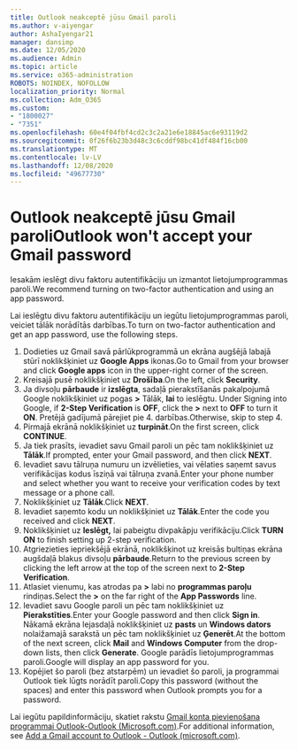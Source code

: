 ```yaml
---
title: Outlook neakceptē jūsu Gmail paroli
ms.author: v-aiyengar
author: AshaIyengar21
manager: dansimp
ms.date: 12/05/2020
ms.audience: Admin
ms.topic: article
ms.service: o365-administration
ROBOTS: NOINDEX, NOFOLLOW
localization_priority: Normal
ms.collection: Adm_O365
ms.custom:
- "1800027"
- "7351"
ms.openlocfilehash: 60e4f04fbf4cd2c3c2a21e6e18845ac6e93119d2
ms.sourcegitcommit: 0f26f6b23b3d48c3c6cddf98bc41df484f16cb00
ms.translationtype: MT
ms.contentlocale: lv-LV
ms.lasthandoff: 12/08/2020
ms.locfileid: "49677730"
---
```

# <a name="outlook-wont-accept-your-gmail-password"></a><span data-ttu-id="7c4ac-102">Outlook neakceptē jūsu Gmail paroli</span><span class="sxs-lookup"><span data-stu-id="7c4ac-102">Outlook won't accept your Gmail password</span></span>

<span data-ttu-id="7c4ac-103">Iesakām ieslēgt divu faktoru autentifikāciju un izmantot lietojumprogrammas paroli.</span><span class="sxs-lookup"><span data-stu-id="7c4ac-103">We recommend turning on two-factor authentication and using an app password.</span></span>

<span data-ttu-id="7c4ac-104">Lai ieslēgtu divu faktoru autentifikāciju un iegūtu lietojumprogrammas paroli, veiciet tālāk norādītās darbības.</span><span class="sxs-lookup"><span data-stu-id="7c4ac-104">To turn on two-factor authentication and get an app password, use the following steps.</span></span>

1. <span data-ttu-id="7c4ac-105">Dodieties uz Gmail savā pārlūkprogrammā un ekrāna augšējā labajā stūrī noklikšķiniet uz **Google Apps** ikonas.</span><span class="sxs-lookup"><span data-stu-id="7c4ac-105">Go to Gmail from your browser and click **Google apps** icon in the upper-right corner of the screen.</span></span>
1. <span data-ttu-id="7c4ac-106">Kreisajā pusē noklikšķiniet uz **Drošība**.</span><span class="sxs-lookup"><span data-stu-id="7c4ac-106">On the left, click **Security**.</span></span>
1. <span data-ttu-id="7c4ac-107">Ja divsoļu **pārbaude** ir **izslēgta**, sadaļā pierakstīšanās pakalpojumā Google noklikšķiniet uz pogas **>** Tālāk, **lai** to ieslēgtu. </span><span class="sxs-lookup"><span data-stu-id="7c4ac-107">Under Signing into Google, if **2-Step Verification** is **OFF**, click the **>** next to **OFF** to turn it **ON**.</span></span> <span data-ttu-id="7c4ac-108">Pretējā gadījumā pārejiet pie 4. darbības.</span><span class="sxs-lookup"><span data-stu-id="7c4ac-108">Otherwise, skip to step 4.</span></span>
1. <span data-ttu-id="7c4ac-109">Pirmajā ekrānā noklikšķiniet uz **turpināt**.</span><span class="sxs-lookup"><span data-stu-id="7c4ac-109">On the first screen, click **CONTINUE**.</span></span>
1. <span data-ttu-id="7c4ac-110">Ja tiek prasīts, ievadiet savu Gmail paroli un pēc tam noklikšķiniet uz **Tālāk**.</span><span class="sxs-lookup"><span data-stu-id="7c4ac-110">If prompted, enter your Gmail password, and then click **NEXT**.</span></span>
1. <span data-ttu-id="7c4ac-111">Ievadiet savu tālruņa numuru un izvēlieties, vai vēlaties saņemt savus verifikācijas kodus īsziņā vai tālruņa zvanā.</span><span class="sxs-lookup"><span data-stu-id="7c4ac-111">Enter your phone number and select whether you want to receive your verification codes by text message or a phone call.</span></span>
1. <span data-ttu-id="7c4ac-112">Noklikšķiniet uz **Tālāk**.</span><span class="sxs-lookup"><span data-stu-id="7c4ac-112">Click **NEXT**.</span></span>
1. <span data-ttu-id="7c4ac-113">Ievadiet saņemto kodu un noklikšķiniet uz **Tālāk**.</span><span class="sxs-lookup"><span data-stu-id="7c4ac-113">Enter the code you received and click **NEXT**.</span></span>
1. <span data-ttu-id="7c4ac-114">Noklikšķiniet uz **Ieslēgt,** lai pabeigtu divpakāpju verifikāciju.</span><span class="sxs-lookup"><span data-stu-id="7c4ac-114">Click **TURN ON** to finish setting up 2-step verification.</span></span>
1. <span data-ttu-id="7c4ac-115">Atgriezieties iepriekšējā ekrānā, noklikšķinot uz kreisās bultiņas ekrāna augšdaļā blakus divsoļu **pārbaude**.</span><span class="sxs-lookup"><span data-stu-id="7c4ac-115">Return to the previous screen by clicking the left arrow at the top of the screen next to **2-Step Verification**.</span></span>
1. <span data-ttu-id="7c4ac-116">Atlasiet vienumu, kas atrodas pa **>** labi no **programmas paroļu** rindiņas.</span><span class="sxs-lookup"><span data-stu-id="7c4ac-116">Select the **>** on the far right of the **App Passwords** line.</span></span>
1. <span data-ttu-id="7c4ac-117">Ievadiet savu Google paroli un pēc tam noklikšķiniet uz **Pierakstīties**.</span><span class="sxs-lookup"><span data-stu-id="7c4ac-117">Enter your Google password and then click **Sign in**.</span></span> <span data-ttu-id="7c4ac-118">Nākamā ekrāna lejasdaļā noklikšķiniet uz **pasts** un **Windows dators** nolaižamajā sarakstā un pēc tam noklikšķiniet uz **Ģenerēt**.</span><span class="sxs-lookup"><span data-stu-id="7c4ac-118">At the bottom of the next screen, click **Mail** and **Windows Computer** from the drop-down lists, then click **Generate**.</span></span>
<span data-ttu-id="7c4ac-119">Google parādīs lietojumprogrammas paroli.</span><span class="sxs-lookup"><span data-stu-id="7c4ac-119">Google will display an app password for you.</span></span> 
13. <span data-ttu-id="7c4ac-120">Kopējiet šo paroli (bez atstarpēm) un ievadiet šo paroli, ja programmai Outlook tiek lūgts norādīt paroli.</span><span class="sxs-lookup"><span data-stu-id="7c4ac-120">Copy this password (without the spaces) and enter this password when Outlook prompts you for a password.</span></span>

<span data-ttu-id="7c4ac-121">Lai iegūtu papildinformāciju, skatiet rakstu [Gmail konta pievienošana programmai Outlook-Outlook (Microsoft.com)](https://support.microsoft.com/office/add-a-gmail-account-to-outlook-70191667-9c52-4581-990e-e30318c2c081).</span><span class="sxs-lookup"><span data-stu-id="7c4ac-121">For additional information, see [Add a Gmail account to Outlook - Outlook (microsoft.com)](https://support.microsoft.com/office/add-a-gmail-account-to-outlook-70191667-9c52-4581-990e-e30318c2c081).</span></span>
